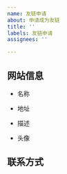 ```yaml
---
name: 友链申请
about: 申请成为友链
title: ''
labels: 友链申请
assignees: ''

---
```


## 网站信息
- 名称  

- 地址  

- 描述  

- 头像  

## 联系方式
